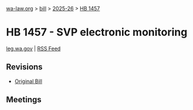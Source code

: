 [wa-law.org](/) > [bill](/bill/) > [2025-26](/bill/2025-26/) > [HB 1457](/bill/2025-26/hb/1457/)

# HB 1457 - SVP electronic monitoring
[leg.wa.gov](https://app.leg.wa.gov/billsummary?BillNumber=1457&Year=2025&Initiative=false) | [RSS Feed](./rss.xml)

## Revisions
* [Original Bill](1/)

## Meetings